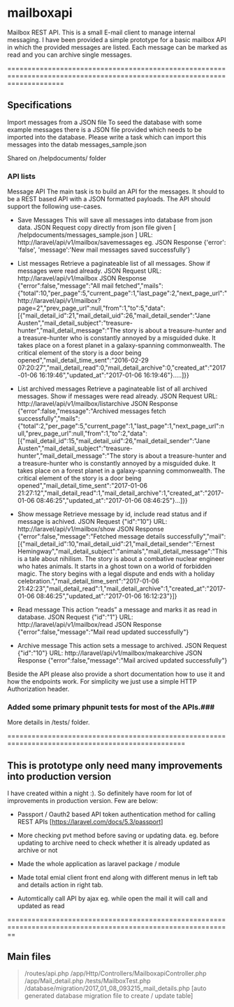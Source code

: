 # mailboxapi #
Mailbox REST API. This is a small E-mail client to manage internal messaging. I have been provided a simple prototype for a basic mailbox API in which the provided messages are listed. Each message can be marked as read and you can archive single messages.

==========================================================================================================================
## Specifications ##

Import messages from a JSON file
To seed the database with some example messages there is a JSON file provided which needs to be
imported into the database. Please write a task which can import this messages into the datab
messages_sample.json
 
Shared on /helpdocuments/ folder


### API lists ###

Message API
The main task is to build an API for the messages. It should to be a REST based API with a JSON
formatted payloads.
The API should support the following use-cases.

* Save Messages
This will save all messages into database from json data.
JSON Request
copy directly from json file given
[ /helpdocuments/messages_sample.json ]
URL: http://laravel/api/v1/mailbox/savemessages
eg. JSON Response
{'error': 'false',
 'message':'New mail messages saved successfully'}

* List messages 
Retrieve a paginateable list of all messages. Show if messages were read already.
JSON Request
URL: http://laravel/api/v1/mailbox
JSON Response
     {"error":false,"message":"All mail fetched","mails":{"total":10,"per_page":5,"current_page":1,"last_page":2,"next_page_url":"http:\/\/laravel\/api\/v1\/mailbox?page=2","prev_page_url":null,"from":1,"to":5,"data":[{"mail_detail_id":21,"mail_detail_uid":26,"mail_detail_sender":"Jane Austen","mail_detail_subject":"treasure-hunter","mail_detail_message":"The story is about a treasure-hunter and a treasure-hunter who is constantly annoyed by a misguided duke. It takes place on a forest planet in a galaxy-spanning commonwealth. The critical element of the story is a door being opened","mail_detail_time_sent":"2016-02-29 07:20:27","mail_detail_read":0,"mail_detail_archive":0,"created_at":"2017-01-06 16:19:46","updated_at":"2017-01-06 16:19:46"}.....]}}
     
* List archived messages
Retrieve a paginateable list of all archived messages. Show if messages were read already.
JSON Request
URL: http://laravel/api/v1/mailbox/listarchive
JSON Response
{"error":false,"message":"Archived messages fetch successfully","mails":{"total":2,"per_page":5,"current_page":1,"last_page":1,"next_page_url":null,"prev_page_url":null,"from":1,"to":2,"data":[{"mail_detail_id":15,"mail_detail_uid":26,"mail_detail_sender":"Jane Austen","mail_detail_subject":"treasure-hunter","mail_detail_message":"The story is about a treasure-hunter and a treasure-hunter who is constantly annoyed by a misguided duke. It takes place on a forest planet in a galaxy-spanning commonwealth. The critical element of the story is a door being opened","mail_detail_time_sent":"2017-01-06 21:27:12","mail_detail_read":1,"mail_detail_archive":1,"created_at":"2017-01-06 08:46:25","updated_at":"2017-01-06 08:46:25"}...]}}

* Show message
Retrieve message by id, include read status and if message is achived.
JSON Request
{"id":"10"}
URL: http://laravel/api/v1/mailbox/show
JSON Response
{"error":false,"message":"Fetched message details successfully","mail":[{"mail_detail_id":10,"mail_detail_uid":21,"mail_detail_sender":"Ernest Hemingway","mail_detail_subject":"animals","mail_detail_message":"This is a tale about nihilism. The story is about a combative nuclear engineer who hates animals. It starts in a ghost town on a world of forbidden magic. The story begins with a legal dispute and ends with a holiday celebration.","mail_detail_time_sent":"2017-01-06 21:42:23","mail_detail_read":1,"mail_detail_archive":1,"created_at":"2017-01-06 08:46:25","updated_at":"2017-01-06 16:12:23"}]}
     
* Read message
This action “reads” a message and marks it as read in database.
JSON Request
{"id":"1"}
URL: http://laravel/api/v1/mailbox/read
JSON Response
{"error":false,"message":"Mail read updated successfully"}

* Archive message
This action sets a message to archived. 
JSON Request
{"id":"10"}
URL: http://laravel/api/v1/mailbox/makearchive
JSON Response
{"error":false,"message":"Mail arcived updated successfully"}


Beside the API please also provide a short documentation how to use it and how the endpoints work.
For simplicity we just use a simple HTTP Authorization header.

### Added some primary phpunit tests for most of the APIs.###
More details in /tests/ folder.

==================================================================================================

## This is prototype only need many improvements into production version ##
I have created within a night :). So definitely have room for lot of improvements in production version. Few are below:

* Passport / Oauth2 based API token authentication method for calling REST APIs [https://laravel.com/docs/5.3/passport]
* More checking pvt method before saving or updating data. 
eg. before updating to archive need to check whether it is already updated as archive or not

* Made the whole application as laravel package / module 
* Made total emial client front end along with different menus in left tab and details action in right tab.
* Automtically call API by ajax eg. while open the mail it will call and updated as read

==============================================================================================================
## Main files ##
> /routes/api.php
> /app/Http/Controllers/MailboxapiController.php
> /app/Mail_detail.php
> /tests/MailboxTest.php
> /database/migration/2017_01_08_093215_mail_details.php [auto generated database migration file to create / update table]



